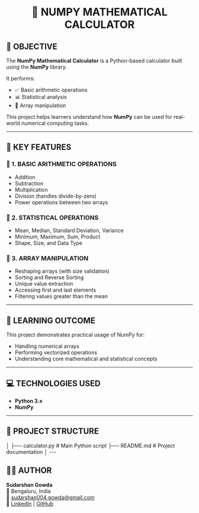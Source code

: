<h1 align="center">🧮 NUMPY MATHEMATICAL CALCULATOR</h1>

<h2>📘 OBJECTIVE</h2>

The <strong>NumPy Mathematical Calculator</strong> is a Python-based calculator built using the <strong>NumPy</strong> library.

It performs:

- ✅ Basic arithmetic operations
- 📊 Statistical analysis
- 🔢 Array manipulation

This project helps learners understand how <strong>NumPy</strong> can be used for real-world numerical computing tasks.

---

<h2>🚀 KEY FEATURES</h2>

<h3>🔹 1. BASIC ARITHMETIC OPERATIONS</h3>

- Addition
- Subtraction
- Multiplication
- Division (handles divide-by-zero)
- Power operations between two arrays

<h3>🔹 2. STATISTICAL OPERATIONS</h3>

- Mean, Median, Standard Deviation, Variance
- Minimum, Maximum, Sum, Product
- Shape, Size, and Data Type

<h3>🔹 3. ARRAY MANIPULATION</h3>

- Reshaping arrays (with size validation)
- Sorting and Reverse Sorting
- Unique value extraction
- Accessing first and last elements
- Filtering values greater than the mean

---

<h2>🧠 LEARNING OUTCOME</h2>

This project demonstrates practical usage of NumPy for:

- Handling numerical arrays
- Performing vectorized operations
- Understanding core mathematical and statistical concepts

---

<h2>💻 TECHNOLOGIES USED</h2>

- <strong>Python 3.x</strong>
- <strong>NumPy</strong>

---

<h2>📂 PROJECT STRUCTURE</h2>
│
├── calculator.py # Main Python script
├── README.md # Project documentation
│
---

<h2>🧑‍💻 AUTHOR</h2>

**Sudarshan Gowda**  
📍 Bengaluru, India  
📧 [sudarshan004.gowda@gmail.com](mailto:sudarshan004.gowda@gmail.com)  
🔗 [LinkedIn](https://www.linkedin.com/in/sudarshan-gowda/) | [GitHub](https://github.com/sudarshan004-gowda)


